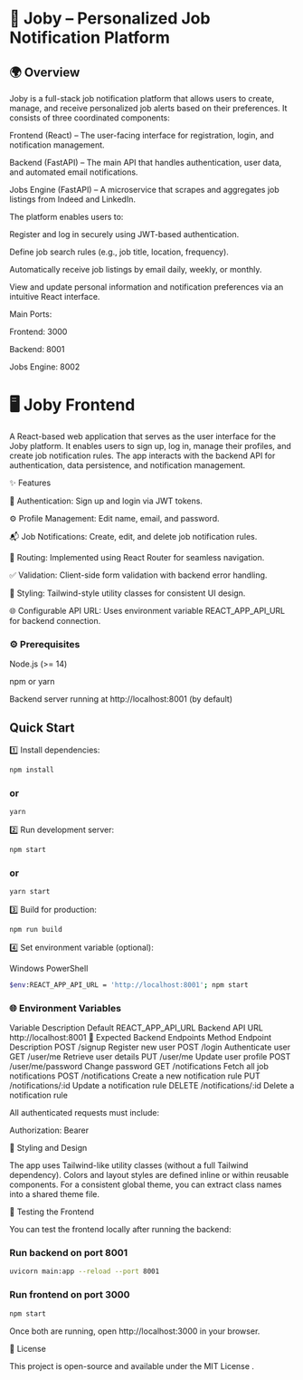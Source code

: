 # 🧠 Joby – Personalized Job Notification Platform

## 🌍 Overview

Joby is a full-stack job notification platform that allows users to create, manage, and receive personalized job alerts based on their preferences.
It consists of three coordinated components:

Frontend (React) – The user-facing interface for registration, login, and notification management.

Backend (FastAPI) – The main API that handles authentication, user data, and automated email notifications.

Jobs Engine (FastAPI) – A microservice that scrapes and aggregates job listings from Indeed and LinkedIn.

The platform enables users to:

Register and log in securely using JWT-based authentication.

Define job search rules (e.g., job title, location, frequency).

Automatically receive job listings by email daily, weekly, or monthly.

View and update personal information and notification preferences via an intuitive React interface.


Main Ports:

Frontend: 3000

Backend: 8001

Jobs Engine: 8002

# 🖥️ Joby Frontend

A React-based web application that serves as the user interface for the Joby platform.
It enables users to sign up, log in, manage their profiles, and create job notification rules.
The app interacts with the backend API for authentication, data persistence, and notification management.

✨ Features

🔐 Authentication: Sign up and login via JWT tokens.

⚙️ Profile Management: Edit name, email, and password.

📬 Job Notifications: Create, edit, and delete job notification rules.

🧭 Routing: Implemented using React Router for seamless navigation.

✅ Validation: Client-side form validation with backend error handling.

🎨 Styling: Tailwind-style utility classes for consistent UI design.

🌐 Configurable API URL: Uses environment variable REACT_APP_API_URL for backend connection.

### ⚙️ Prerequisites

Node.js (>= 14)

npm or yarn

Backend server running at http://localhost:8001 (by default)

##  Quick Start

1️⃣ Install dependencies:
```bash
npm install
```
### or
```bash
yarn
```

 2️⃣ Run development server:

```bash  
npm start
```
### or
```bash
yarn start
```

3️⃣ Build for production:
```bash
npm run build
```

4️⃣ Set environment variable (optional):

Windows PowerShell
```bash
$env:REACT_APP_API_URL = 'http://localhost:8001'; npm start
```

### 🌐 Environment Variables
Variable	Description	Default
REACT_APP_API_URL	Backend API URL	http://localhost:8001
🔗 Expected Backend Endpoints
Method	Endpoint	Description
POST	/signup	Register new user
POST	/login	Authenticate user
GET	/user/me	Retrieve user details
PUT	/user/me	Update user profile
POST	/user/me/password	Change password
GET	/notifications	Fetch all job notifications
POST	/notifications	Create a new notification rule
PUT	/notifications/:id	Update a notification rule
DELETE	/notifications/:id	Delete a notification rule

All authenticated requests must include:

Authorization: Bearer <token>

🎨 Styling and Design

The app uses Tailwind-like utility classes (without a full Tailwind dependency).
Colors and layout styles are defined inline or within reusable components.
For a consistent global theme, you can extract class names into a shared theme file.


🧪 Testing the Frontend

You can test the frontend locally after running the backend:

### Run backend on port 8001
```bash
uvicorn main:app --reload --port 8001
```
### Run frontend on port 3000
```bash
npm start
```

Once both are running, open http://localhost:3000
 in your browser.


📄 License

This project is open-source and available under the MIT License
.
